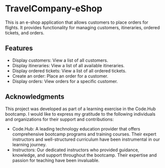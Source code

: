 # TravelCompany-eShop

This is an e-shop application that allows customers to place orders for flights. It provides functionality for managing customers, itineraries, ordered tickets, and orders.

## Features
* Display customers: View a list of all customers.
* Display itineraries: View a list of all available itineraries.
* Display ordered tickets: View a list of all ordered tickets.
* Create an order: Place an order for a customer.
* Display orders: View orders for a specific customer.

## Acknowledgments
This project was developed as part of a learning exercise in the Code.Hub bootcamp. I would like to express my gratitude to the following individuals and organizations for their support and contributions:

* Code.Hub: A leading technology education provider that offers comprehensive bootcamp programs and training courses. Their expert instructors and well-structured curriculum have been instrumental in our learning journey.
* Instructors: Our dedicated instructors who provided guidance, knowledge, and support throughout the bootcamp. Their expertise and passion for teaching have been invaluable.
